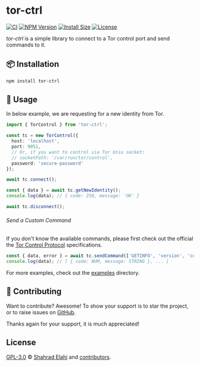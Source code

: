 # tor-ctrl

[![CI](https://github.com/shahradelahi/node-tor-control/actions/workflows/ci.yml/badge.svg)](https://github.com/shahradelahi/node-tor-control/actions/workflows/ci.yml)
[![NPM Version](https://img.shields.io/npm/v/tor-ctrl)](https://www.npmjs.com/package/tor-ctrl)
[![Install Size](https://packagephobia.com/badge?p=tor-ctrl)](https://packagephobia.com/result?p=tor-ctrl)
[![License](https://img.shields.io/github/license/shahradelahi/node-tor-control)](/LICENSE)

_tor-ctrl_ is a simple library to connect to a Tor control port and send commands to it.

## 📦 Installation

```bash
npm install tor-ctrl
```

## 📖 Usage

In below example, we are requesting for a new identity from Tor.

```typescript
import { TorControl } from 'tor-ctrl';

const tc = new TorControl({
  host: 'localhost',
  port: 9051,
  // Or, if you want to control via Tor Unix socket:
  // socketPath: '/var/run/tor/control',
  password: 'secure-password'
});

await tc.connect();

const { data } = await tc.getNewIdentity();
console.log(data); // { code: 250, message: 'OK' }

await tc.disconnect();
```

###### Send a Custom Command

If you don't know the available commands, please first check out the official the [Tor Control Protocol](https://spec.torproject.org/control-spec/commands.html) specifications.

```typescript
const { data, error } = await tc.sendCommand(['GETINFO', 'version', 'config-file']);
console.log(data); // [ { code: NUM, message: STRING }, ... ]
```

For more examples, check out the [examples](/examples) directory.

## 🤝 Contributing

Want to contribute? Awesome! To show your support is to star the project, or to raise issues on [GitHub](https://github.com/shahradelahi/node-tor-control).

Thanks again for your support, it is much appreciated!

## License

[GPL-3.0](/LICENSE) © [Shahrad Elahi](https://github.com/shahradelahi) and [contributors](https://github.com/shahradelahi/node-tor-control/graphs/contributors).
